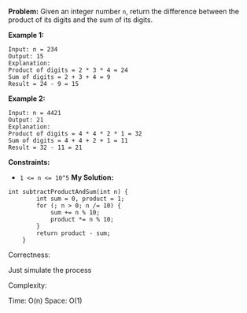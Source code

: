 **Problem:**
Given an integer number `n`, return the difference between the product of its digits and the sum of its digits.

 

**Example 1:**

```
Input: n = 234
Output: 15 
Explanation: 
Product of digits = 2 * 3 * 4 = 24 
Sum of digits = 2 + 3 + 4 = 9 
Result = 24 - 9 = 15
```

**Example 2:**

```
Input: n = 4421
Output: 21
Explanation: 
Product of digits = 4 * 4 * 2 * 1 = 32 
Sum of digits = 4 + 4 + 2 + 1 = 11 
Result = 32 - 11 = 21
```

 

**Constraints:**

- `1 <= n <= 10^5`
**My Solution:**
```
int subtractProductAndSum(int n) {
        int sum = 0, product = 1;
        for (; n > 0; n /= 10) {
            sum += n % 10;
            product *= n % 10;
        }
        return product - sum;
    }
```
Correctness:

Just simulate the process

Complexity:

Time: O(n)
Space: O(1)